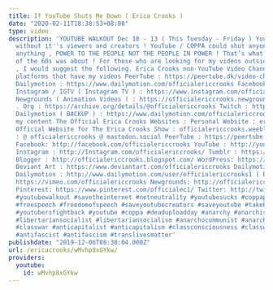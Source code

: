 ```yaml
---
title: If YouTube Shuts Me Down ( Erica Crooks )
date: "2020-02-11T18:38:53+08:00"
type: video
description: 'YOUTUBE WALKOUT Dec 10 - 13 ( This Tuesday - Friday ) YouTube is NOTHING
  without it''s viewers and creators ! YouTube / COPPA could shut anyone down for
  anything , POWER TO THE PEOPLE NOT THE PEOPLE IN POWER ! That’s what the spirit
  of the 60s was about ! For those who are looking for my videos outside of YouTube
  , I would suggest the following. Erica Crooks non-YouTube Video Channels and other
  platforms that have my videos PeerTube : https://peertube.dk/video-channels/officialericcrooks1/videos
  Dailymotion : https://www.dailymotion.com/officialericcrooks Facebook Videos : https://www.facebook.com/pg/officialericcrooks/videos/
  Instagram / IGTV ( Instagram TV ) : https://www.instagram.com/officialericcrooks/channel/
  Newgrounds ( Animation Videos ) : https://officialericcrooks.newgrounds.com Archive
  . Org : https://archive.org/details/@officialericcrooks Twitch : https://www.twitch.tv/officialericcrooks
  Dailymotion ( BACKUP ) : https://www.dailymotion.com/officialericcrooks1 And for
  my content The Official Erica Crooks Websites : Personal Website : ericacrooks.weebly.com
  Official Website for The Erica Crooks Show : officialericcrooks.weebly.com Mastodon
  : @ officialericcrooks @ mastodon.social PeerTube : https://peertube.dk/accounts/officialericcrooks/video-channels
  Facebook: http://facebook.com/officialericcrooks YouTube : http://youtube.com/user/officialericcrooks
  Instagram : http://Instagram.com/officialericcrooks/ Tumblr : https://officialericcrooks.tumblr.com/
  Blogger : http://officialericcrooks.blogspot.com/ WordPress: https://officialericcrooks.wordpress.com
  Deviant Art : https://www.deviantart.com/officialericcrooks Dailymotion : http://www.dailymotion.com/user/officialericcrooks
  Dailymotion : http://www.dailymotion.com/user/officialericcrooks1 ( backup ) Vimeo:
  https://vimeo.com/officialericcrooks Newgrounds: http://officialericcrooks.newgrounds.com
  Pinterest: https://www.pinterest.com/officialec1/ Twitter: http://twitter.com/crooks_erica
  #youtubewalkout #savetheinternet #netneutrality #youtubesucks #coppapocalypse #COPPAIsCensorship
  #freespeech #freedomofspeech #saveyoutubecreators #saveyoutube #takebackyoutube
  #youtubersfightback #youtube #coppa #deaduploadday #anarchy #anarchist #anarchism
  #libertariansocialist #libertariansocialism #anarchocommunist #anarchocommunism
  #classwar #anticapitalist #anticapitalism #classconsciousness #classwar #antifa
  #antifascist #antifascism #translivesmatter'
publishdate: "2019-12-06T08:38:04.000Z"
url: /ericacrooks/wMvhp8xGYkw/
providers:
  youtube:
    id: wMvhp8xGYkw
---
```

